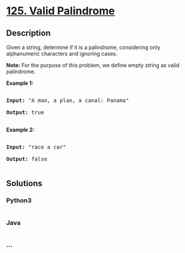 # [125. Valid Palindrome](https://leetcode.com/problems/valid-palindrome)

## Description
<p>Given a string, determine if it is a palindrome, considering only alphanumeric characters and ignoring cases.</p>



<p><strong>Note:</strong>&nbsp;For the purpose of this problem, we define empty string as valid palindrome.</p>



<p><strong>Example 1:</strong></p>



<pre>

<strong>Input:</strong> &quot;A man, a plan, a canal: Panama&quot;

<strong>Output:</strong> true

</pre>



<p><strong>Example 2:</strong></p>



<pre>

<strong>Input:</strong> &quot;race a car&quot;

<strong>Output:</strong> false

</pre>




## Solutions


<!-- tabs:start -->

### **Python3**

```python

```

### **Java**

```java

```

### **...**
```

```

<!-- tabs:end -->